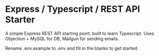 # Express / Typescript / REST API Starter

A simple Express REST API starting point, built to learn Typescript. Uses Objection + MySQL for DB, Mailgun for sending emails.

Rename .env.example to .env and fill in the blanks to get started.

